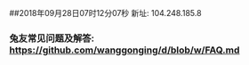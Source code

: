 ##2018年09月28日07时12分07秒 新址: 104.248.185.8
### 兔友常见问题及解答: https://github.com/wanggonging/d/blob/w/FAQ.md
